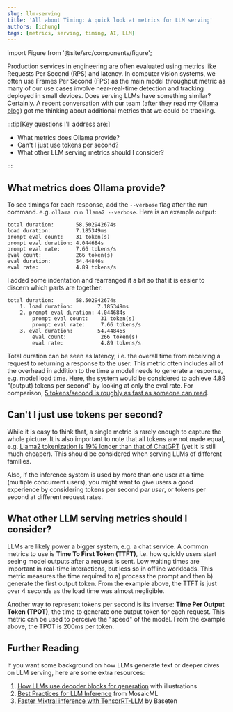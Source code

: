 ```yaml
---
slug: llm-serving
title: 'All about Timing: A quick look at metrics for LLM serving'
authors: [ichung]
tags: [metrics, serving, timing, AI, LLM]
---
```


import Figure from '@site/src/components/figure';


Production services in engineering are often evaluated using metrics like Requests Per Second (RPS) and latency. In computer vision systems, we often use Frames Per Second (FPS) as the main model throughput metric as many of our use cases involve near-real-time detection and tracking deployed in small devices. Does serving LLMs have something similar? Certainly. A recent conversation with our team (after they read my [Ollama blog](/blog/what-is-ollama)) got me thinking about additional metrics that we could be tracking. 

:::tip[Key questions I'll address are:]

- What metrics does Ollama provide?
- Can't I just use tokens per second?
- What other LLM serving metrics should I consider?

:::

<!-- truncate -->

## What metrics does Ollama provide?
To see timings for each response, add the `--verbose` flag after the run command. e.g. `ollama run llama2 --verbose`. Here is an example output:
```
total duration:       58.502942674s
load duration:        7.185349ms
prompt eval count:    31 token(s)
prompt eval duration: 4.044684s
prompt eval rate:     7.66 tokens/s
eval count:           266 token(s)
eval duration:        54.44846s
eval rate:            4.89 tokens/s
```

I added some indentation and rearranged it a bit so that it is easier to discern which parts are together:
```
total duration:       58.502942674s
    1. load duration:        7.185349ms
    2. prompt eval duration: 4.044684s
        prompt eval count:    31 token(s)
        prompt eval rate:     7.66 tokens/s
    3. eval duration:        54.44846s
        eval count:           266 token(s)
        eval rate:            4.89 tokens/s
```

Total duration can be seen as latency, i.e. the overall time from receiving a request to returning a response to the user. This metric often includes all of the overhead in addition to the time a model needs to generate a response, e.g. model load time. Here, the system would be considered to achieve 4.89 "(output) tokens per second" by looking at only the eval rate. For comparison, [5 tokens/second is roughly as fast as someone can read](https://bionic-gpt.com/blog/llm-hardware/).


## Can't I just use tokens per second?

While it is easy to think that, a single metric is rarely enough to capture the whole picture. It is also important to note that all tokens are not made equal, e.g. [Llama2 tokenization is 19% longer than that of ChatGPT](https://www.anyscale.com/blog/llama-2-is-about-as-factually-accurate-as-gpt-4-for-summaries-and-is-30x-cheaper) (yet it is still much cheaper). This should be considered when serving LLMs of different families.
<!-- There are other factors that may play a role, e.g. while producing more output tokens leads to significantly higher latency than adding more input tokens  -->

Also, if the inference system is used by more than one user at a time (multiple concurrent users), you might want to give users a good experience by considering tokens per second _per user_, or tokens per second at different request rates.


## What other LLM serving metrics should I consider?
LLMs are likely power a bigger system, e.g. a chat service. A common metrics to use is **Time To First Token (TTFT)**, i.e. how quickly users start seeing model outputs after a request is sent. Low waiting times are important in real-time interactions, but less so in offline workloads. This metric measures the time required to a) process the prompt and then b) generate the first output token. From the example above, the TTFT is just over 4 seconds as the load time was almost negligible.

Another way to represent tokens per second is its inverse: **Time Per Output Token (TPOT)**, the time to generate one output token for each request. This metric can be used to perceive the "speed" of the model. From the example above, the TPOT is 200ms per token.



## Further Reading
If you want some background on how LLMs generate text or deeper dives on LLM serving, here are some extra resources:
1. [How LLMs use decoder blocks for generation](https://jalammar.github.io/illustrated-gpt2/#part-1-got-and-language-modeling) with illustrations
2. [Best Practices for LLM Inference](https://www.databricks.com/blog/llm-inference-performance-engineering-best-practices) from MosaicML
3. [Faster Mixtral inference with TensorRT-LLM](https://www.baseten.co/blog/faster-mixtral-inference-with-tensorrt-llm-and-quantization/) by Baseten
